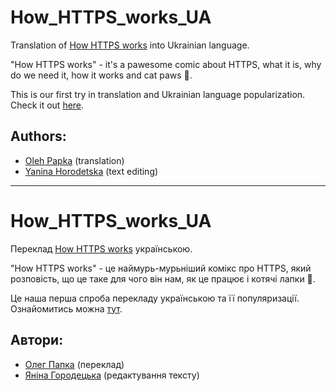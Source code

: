 # How_HTTPS_works_UA

Translation of [How HTTPS works](https://howhttps.works/) into Ukrainian language.

"How HTTPS works" - it's a pawesome comic about HTTPS, what it is, why do we need it, how it works and cat paws 🐾.

This is our first try in translation and Ukrainian language popularization.  
Check it out [here](https://howhttps.works/uk/).


## Authors:

- [Oleh Papka](https://github.com/OlegPapka2) (translation)
- [Yanina Horodetska](https://github.com/YanaHor) (text editing)

---

# How_HTTPS_works_UA

Переклад [How HTTPS works](https://howhttps.works/) українською.

"How HTTPS works" - це наймурь-мурьніший комікс про HTTPS, який розповість, що це таке для чого він нам, як це працює і котячі лапки 🐾.

Це наша перша спроба перекладу українською та її популяризації.  
Ознайомитись можна [тут](https://howhttps.works/uk/).


## Автори:

- [Олег Папка](https://github.com/OlegPapka2) (переклад)
- [Яніна Городецька](https://github.com/YanaHor) (редактування тексту)